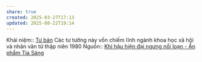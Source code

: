 ```yaml
---
share: true
created: 2025-03-27T17:13
updated: 2025-08-22T19:14
---
```

Khái niệm:: [Tư bản](../../%CE%9E%20Kh%C3%A1i%20ni%E1%BB%87m/T%C6%B0%20b%E1%BA%A3n.md)
Các tư tưởng này vốn chiếm lĩnh ngành khoa học xã hội và nhân văn từ thập niên 1980
Nguồn:: [Khi hậu hiện đại ngưng nổi loạn - Ấn phẩm Tia Sáng](https://tiasang.com.vn/van-hoa/khi-hau-hien-dai-ngung-noi-loan/)